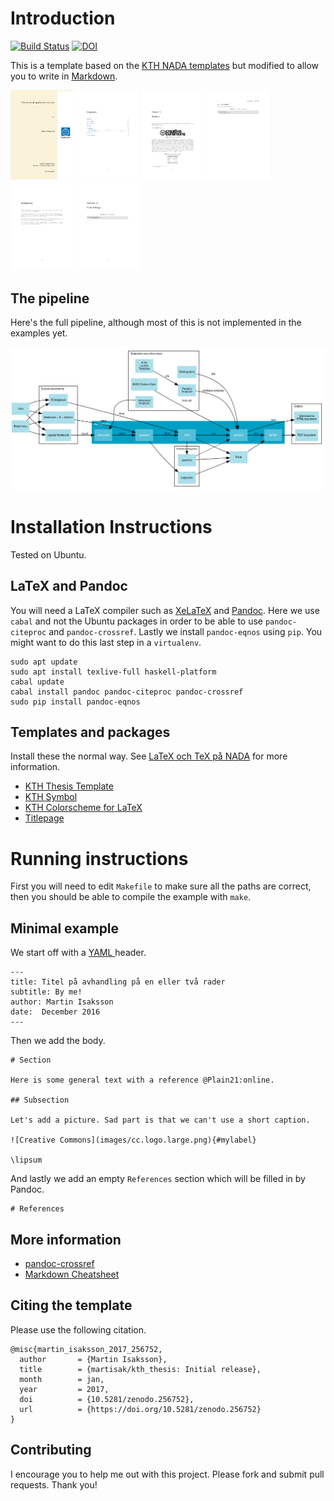 # Introduction

[![Build Status](https://travis-ci.org/martisak/kth_thesis.svg?branch=master)](https://travis-ci.org/martisak/kth_thesis) [![DOI](https://zenodo.org/badge/78309405.svg)](https://zenodo.org/badge/latestdoi/78309405)

This is a template based on the [KTH NADA templates](http://system.csc.kth.se/misc/tex/) but modified to allow you to write in [Markdown](https://en.wikipedia.org/wiki/Markdown).

<img src="example/kth-0.png" width="20%"/>
<img src="example/kth-2.png" width="20%"/>
<img src="example/kth-6.png" width="20%"/>
<img src="example/kth-7.png" width="20%"/>
<img src="example/kth-8.png" width="20%"/>
<img src="example/kth-10.png" width="20%"/>

## The pipeline

Here's the full pipeline, although most of this is not implemented in the examples yet.

![Pipeline](dot-build-document-1.png)

# Installation Instructions

Tested on Ubuntu.

## LaTeX and Pandoc

You will need a LaTeX compiler such as [XeLaTeX](http://xetex.sourceforge.net/) and [Pandoc](http://pandoc.org/). Here we use `cabal` and not the Ubuntu packages in order to be able to use `pandoc-citeproc` and `pandoc-crossref`. Lastly we install `pandoc-eqnos` using `pip`. You might want to do this last step in a `virtualenv`.

~~~~
sudo apt update
sudo apt install texlive-full haskell-platform
cabal update
cabal install pandoc pandoc-citeproc pandoc-crossref
sudo pip install pandoc-eqnos
~~~~


## Templates and packages

Install these the normal way. See [LaTeX och TeX på NADA](http://system.csc.kth.se/misc/tex/) for more information.

* [KTH Thesis Template](ftp://ftp.nada.kth.se/pub/tex/local/kthesis.tar.gz)
* [KTH Symbol](ftp://ftp.nada.kth.se/pub/tex/local/kthsym.tar.gz)
* [KTH Colorscheme for LaTeX](https://github.com/KTH-AC/kthcolors)
* [Titlepage](https://svn.kwarc.info/repos/arXMLiv/trunk/sty/KTHEEtitlepage.sty)

# Running instructions

First you will need to edit `Makefile` to make sure all the paths are correct, then you should be able to compile the example with `make`.

## Minimal example

We start off with a [YAML ](http://yaml.org/) header.

~~~~
---
title: Titel på avhandling på en eller två rader
subtitle: By me!
author: Martin Isaksson
date:  December 2016
---
~~~~

Then we add the body.

~~~~
# Section

Here is some general text with a reference @Plain21:online.

## Subsection

Let's add a picture. Sad part is that we can't use a short caption.

![Creative Commons](images/cc.logo.large.png){#mylabel}

\lipsum
~~~~

And lastly we add an empty `References` section which will be filled in by Pandoc.

~~~~
# References
~~~~


## More information

* [pandoc-crossref](https://github.com/lierdakil/pandoc-crossref)
* [Markdown Cheatsheet](https://github.com/adam-p/markdown-here/wiki/Markdown-Cheatsheet)

## Citing the template

Please use the following citation.

~~~
@misc{martin_isaksson_2017_256752,
  author       = {Martin Isaksson},
  title        = {martisak/kth_thesis: Initial release},
  month        = jan,
  year         = 2017,
  doi          = {10.5281/zenodo.256752},
  url          = {https://doi.org/10.5281/zenodo.256752}
}
~~~

## Contributing

I encourage you to help me out with this project. Please fork and submit pull requests. Thank you!
